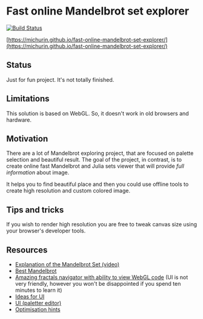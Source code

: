 Fast online Mandelbrot set explorer
===================================

[![Build Status](https://travis-ci.org/michurin/fast-online-mandelbrot-set-explorer.svg?branch=master)](https://travis-ci.org/michurin/fast-online-mandelbrot-set-explorer)

[https://michurin.github.io/fast-online-mandelbrot-set-explorer/](https://michurin.github.io/fast-online-mandelbrot-set-explorer/)

Status
------

Just for fun project. It's not totally finished.

Limitations
-----------

This solution is based on WebGL. So, it doesn't work in old browsers and hardware.

Motivation
----------

There are a lot of Mandelbrot exploring project, that are focused on
palette selection and beautiful result.
The goal of the project, in contrast, is to create online
fast Mandelbrot and Julia sets viewer that will provide
*full information* about image.

It helps you to find beautiful place and then you could use
offline tools to create high resolution and custom colored image.

Tips and tricks
---------------

If you wish to render high resolution you are free to tweak
canvas size using your browser's developer tools.

Resources
---------

- [Explanation of the Mandelbrot Set (video)](https://youtu.be/9gk_8mQuerg)
- [Best Mandelbrot](https://www.math.univ-toulouse.fr/~cheritat/wiki-draw/index.php/Mandelbrot_set)
- [Amazing fractals navigator with ability to view WebGL code](https://hirnsohle.de/test/fractalLab/) (UI is not very friendly, however you won't be disappointed if you spend ten minutes to learn it)
- [Ideas for UI](https://www.shadertoy.com/view/3dfBDN)
- [UI (paletter editor)](http://math.hws.edu/eck/js/mandelbrot/MB.html)
- [Optimisation hints](https://www.math.univ-toulouse.fr/~cheritat/wiki-draw/index.php/Mandelbrot_set)
